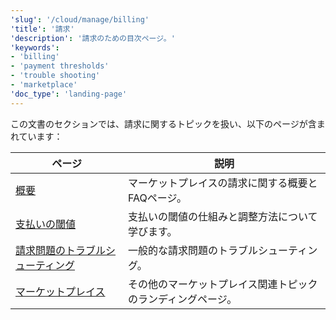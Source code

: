 ```yaml
---
'slug': '/cloud/manage/billing'
'title': '請求'
'description': '請求のための目次ページ。'
'keywords':
- 'billing'
- 'payment thresholds'
- 'trouble shooting'
- 'marketplace'
'doc_type': 'landing-page'
---
```


この文書のセクションでは、請求に関するトピックを扱い、以下のページが含まれています：

| ページ                                    | 説明                                                              |
|------------------------------------------|------------------------------------------------------------------|
| [概要](/cloud/marketplace/marketplace-billing)                         | マーケットプレイスの請求に関する概要とFAQページ。                     | 
| [支払いの閾値](/cloud/billing/payment-thresholds)                   | 支払いの閾値の仕組みと調整方法について学びます。                    |
| [請求問題のトラブルシューティング](/manage/clickhouse-cloud-billing-compliance) | 一般的な請求問題のトラブルシューティング。                          |
| [マーケットプレイス](/cloud/manage/marketplace/)                  | その他のマーケットプレイス関連トピックのランディングページ。         |
